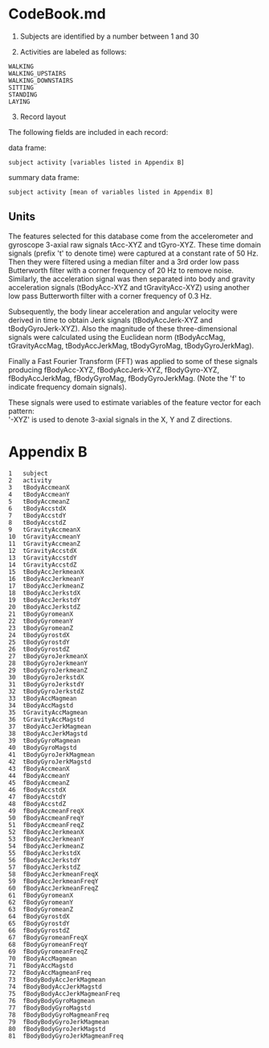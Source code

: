 # CodeBook.md

1. Subjects are identified by a number between 1 and 30 

2. Activities are labeled as follows:

```
WALKING
WALKING_UPSTAIRS
WALKING_DOWNSTAIRS
SITTING
STANDING
LAYING
```

3. Record layout

The following fields are included in each record:

data frame:

```
subject activity [variables listed in Appendix B]

```

summary data frame:

```
subject activity [mean of variables listed in Appendix B]
```

## Units

The features selected for this database come from the accelerometer and gyroscope 3-axial raw signals tAcc-XYZ and tGyro-XYZ. These time domain signals (prefix 't' to denote time) were captured at a constant rate of 50 Hz. Then they were filtered using a median filter and a 3rd order low pass Butterworth filter with a corner frequency of 20 Hz to remove noise. Similarly, the acceleration signal was then separated into body and gravity acceleration signals (tBodyAcc-XYZ and tGravityAcc-XYZ) using another low pass Butterworth filter with a corner frequency of 0.3 Hz. 

Subsequently, the body linear acceleration and angular velocity were derived in time to obtain Jerk signals (tBodyAccJerk-XYZ and tBodyGyroJerk-XYZ). Also the magnitude of these three-dimensional signals were calculated using the Euclidean norm (tBodyAccMag, tGravityAccMag, tBodyAccJerkMag, tBodyGyroMag, tBodyGyroJerkMag). 

Finally a Fast Fourier Transform (FFT) was applied to some of these signals producing fBodyAcc-XYZ, fBodyAccJerk-XYZ, fBodyGyro-XYZ, fBodyAccJerkMag, fBodyGyroMag, fBodyGyroJerkMag. (Note the 'f' to indicate frequency domain signals). 

These signals were used to estimate variables of the feature vector for each pattern:  
'-XYZ' is used to denote 3-axial signals in the X, Y and Z directions.


# Appendix B  

```
1	subject
2	activity
3	tBodyAccmeanX
4	tBodyAccmeanY
5	tBodyAccmeanZ
6	tBodyAccstdX
7	tBodyAccstdY
8	tBodyAccstdZ
9	tGravityAccmeanX
10	tGravityAccmeanY
11	tGravityAccmeanZ
12	tGravityAccstdX
13	tGravityAccstdY
14	tGravityAccstdZ
15	tBodyAccJerkmeanX
16	tBodyAccJerkmeanY
17	tBodyAccJerkmeanZ
18	tBodyAccJerkstdX
19	tBodyAccJerkstdY
20	tBodyAccJerkstdZ
21	tBodyGyromeanX
22	tBodyGyromeanY
23	tBodyGyromeanZ
24	tBodyGyrostdX
25	tBodyGyrostdY
26	tBodyGyrostdZ
27	tBodyGyroJerkmeanX
28	tBodyGyroJerkmeanY
29	tBodyGyroJerkmeanZ
30	tBodyGyroJerkstdX
31	tBodyGyroJerkstdY
32	tBodyGyroJerkstdZ
33	tBodyAccMagmean
34	tBodyAccMagstd
35	tGravityAccMagmean
36	tGravityAccMagstd
37	tBodyAccJerkMagmean
38	tBodyAccJerkMagstd
39	tBodyGyroMagmean
40	tBodyGyroMagstd
41	tBodyGyroJerkMagmean
42	tBodyGyroJerkMagstd
43	fBodyAccmeanX
44	fBodyAccmeanY
45	fBodyAccmeanZ
46	fBodyAccstdX
47	fBodyAccstdY
48	fBodyAccstdZ
49	fBodyAccmeanFreqX
50	fBodyAccmeanFreqY
51	fBodyAccmeanFreqZ
52	fBodyAccJerkmeanX
53	fBodyAccJerkmeanY
54	fBodyAccJerkmeanZ
55	fBodyAccJerkstdX
56	fBodyAccJerkstdY
57	fBodyAccJerkstdZ
58	fBodyAccJerkmeanFreqX
59	fBodyAccJerkmeanFreqY
60	fBodyAccJerkmeanFreqZ
61	fBodyGyromeanX
62	fBodyGyromeanY
63	fBodyGyromeanZ
64	fBodyGyrostdX
65	fBodyGyrostdY
66	fBodyGyrostdZ
67	fBodyGyromeanFreqX
68	fBodyGyromeanFreqY
69	fBodyGyromeanFreqZ
70	fBodyAccMagmean
71	fBodyAccMagstd
72	fBodyAccMagmeanFreq
73	fBodyBodyAccJerkMagmean
74	fBodyBodyAccJerkMagstd
75	fBodyBodyAccJerkMagmeanFreq
76	fBodyBodyGyroMagmean
77	fBodyBodyGyroMagstd
78	fBodyBodyGyroMagmeanFreq
79	fBodyBodyGyroJerkMagmean
80	fBodyBodyGyroJerkMagstd
81	fBodyBodyGyroJerkMagmeanFreq

```
